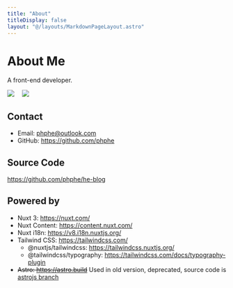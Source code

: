 ```yaml
---
title: "About"
titleDisplay: false
layout: "@/layouts/MarkdownPageLayout.astro"
---
```


# About Me

A front-end developer.

<div class="not-prose">      
  <img style="display:inline;" src="https://img.shields.io/github/stars/phphe?style=social" />
  <img style="display:inline;margin-left:1em;" src="https://img.shields.io/github/followers/phphe?style=social" />
</div>

## Contact

- Email: phphe@outlook.com
- GitHub: https://github.com/phphe

## Source Code

https://github.com/phphe/he-blog

## Powered by

- Nuxt 3: https://nuxt.com/
- Nuxt Content: https://content.nuxt.com/
- Nuxt i18n: https://v8.i18n.nuxtjs.org/
- Tailwind CSS: https://tailwindcss.com/
  - @nuxtjs/tailwindcss: https://tailwindcss.nuxtjs.org/
  - @tailwindcss/typography: https://tailwindcss.com/docs/typography-plugin
- <del>Astro: https://astro.build</del> Used in old version, deprecated, source code is [astrojs branch](https://github.com/phphe/he-blog/tree/astrojs)
